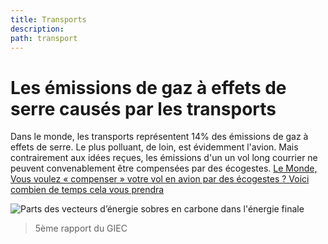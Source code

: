 ```yaml
---
title: Transports
description: 
path: transport
---
```


# Les émissions de gaz à effets de serre causés par les transports

Dans le monde, les transports représentent 14% des émissions de gaz à effets de serre.
Le plus polluant, de loin, est évidemment l'avion. Mais contrairement aux idées reçues, les émissions d'un un vol long courrier ne peuvent convenablement être compensées par des écogestes. [Le Monde, Vous voulez « compenser » votre vol en avion par des écogestes ? Voici combien de temps cela vous prendra](https://www.lemonde.fr/les-decodeurs/article/2023/12/05/vous-voulez-compenser-votre-vol-en-avion-par-des-ecogestes-voici-combien-de-temps-cela-vous-prendra_6204046_4355770.html)

![Parts des vecteurs d’énergie sobres en carbone dans
l'énergie finale](/img/parts_energies_sans_carbone_transports.png)
> 5ème rapport du GIEC